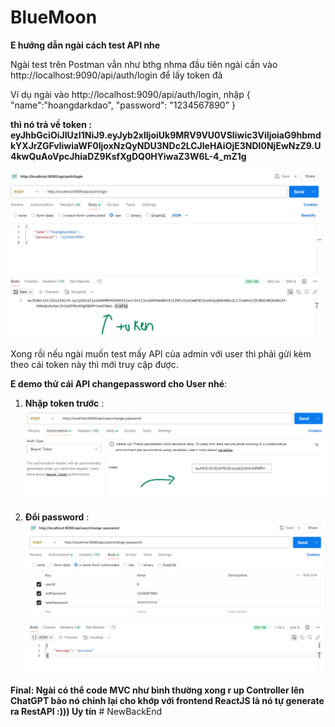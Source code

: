 # BlueMoon

**E hướng dẫn ngài cách test API nhe**

Ngài test trên Postman vẫn như bthg nhma đầu tiên ngài cần vào http://localhost:9090/api/auth/login để lấy token đã 

Ví dụ ngài vào http://localhost:9090/api/auth/login, nhập {
    "name":"hoangdarkdao",
    "password": "1234567890"
} 

**thì nó trả về token : eyJhbGciOiJIUzI1NiJ9.eyJyb2xlIjoiUk9MRV9VU0VSIiwic3ViIjoiaG9hbmdkYXJrZGFvIiwiaWF0IjoxNzQyNDU3NDc2LCJleHAiOjE3NDI0NjEwNzZ9.U4kwQuAoVpcJhiaDZ9KsfXgDQ0HYiwaZ3W6L-4_mZ1g**

![Alt text](image/anh1.png)

Xong rồi nếu ngài muốn test mấy API của admin với user thì phải gửi kèm theo cái token này thì mới truy cập được.

**E demo thử cái API changepassword cho User nhé**: 

1. **Nhập token trước** : ![Alt text](image/anh3.png)

2. **Đổi password** : ![Alt text](image/anh2.png)


**Final: Ngài có thể code MVC như bình thường xong r up Controller lên ChatGPT bảo nó chỉnh lại cho khớp với frontend ReactJS là nó tự generate ra RestAPI :))) Uy tín**
#   N e w B a c k E n d 
 
 